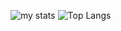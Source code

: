 ![my stats](https://github-readme-stats.vercel.app/api?username=nancyjlau&show_icons=true&count_private=true&theme=tokyonight&icon_color=6392D)
![Top Langs](https://github-readme-stats.vercel.app/api/top-langs/?username=nancyjlau&show_icons=true&count_private=true&theme=dracula)
